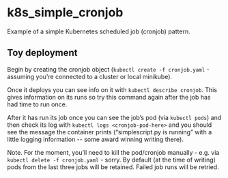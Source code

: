 # k8s_simple_cronjob
Example of a simple Kubernetes scheduled job (cronjob) pattern.

## Toy deployment

Begin by creating the cronjob object (`kubectl create -f cronjob.yaml` - assuming you're connected to a cluster or local minikube).

Once it deploys you can see info on it with `kubectl describe cronjob`. This gives information on its runs so try this command again after the job has had time to run once.

After it has run its job once you can see the job’s pod (via `kubectl pods`) and then check its log with `kubectl logs <cronjob-pod-here>` and you should see the message the container prints (“simplescript.py is running” with a little logging information -- some award winning writing there).

Note. For the moment, you’ll need to kill the pod/cronjob manually - e.g. via `kubectl delete -f cronjob.yaml` - sorry. By default (at the time of writing) pods from the last three jobs will be retained. Failed job runs will be retried.
